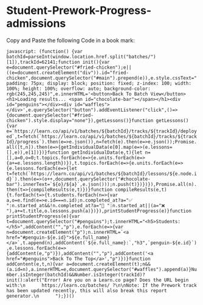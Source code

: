 # Student-Prework-Progress-admissions

Copy and Paste the following Code in a book mark:

```javascript: (function() {var batchId=parseInt(window.location.href.split("batches/")[1]),trackId=62141;function init(){var e=document.querySelector("#fried-chicken");e||((e=document.createElement("div")).id="fried-chicken",document.querySelector("#main").prepend(e)),e.style.cssText="padding: 75px; display: block; position: fixed; z-index: 100; width: 100%; height: 100%; overflow: auto; background-color: rgb(245,245,245)",e.innerHTML='<button>Back To Batch View</button><h1>Loading results... <span id="chocolate-bar"></span></h1><div id="penguins"></div><div id="waffles"></div>',e.querySelector("button").addEventListener("click",()=>{document.querySelector("#fried-chicken").style.display="none"}),getLessons()}function getLessons(){var e=`https://learn.co/api/v1/batches/${batchId}/tracks/${trackId}/deployed`,t=fetch(`https://learn.co/api/v1/batches/${batchId}/tracks/${trackId}/progress`).then(e=>e.json()),n=fetch(e).then(e=>e.json());Promise.all([t,n]).then(e=>{getIndividualData(e[0].map(e=>(e.lessons=[],e)),e[1])})}function getIndividualData(e,t){let n=[],a=0,o=0;t.topics.forEach(e=>{e.units.forEach(e=>{a+=e.lessons.length})}),t.topics.forEach(e=>{e.units.forEach(e=>{e.lessons.forEach(e=>{let t=fetch(`https://learn.co/api/v1/batches/${batchId}/lessons/${e.node.id}`).then(e=>(o++,document.querySelector("#chocolate-bar").innerText=`${o}/${a}`,e.json()));n.push(t)})})}),Promise.all(n).then(t=>{compileResults(e,t)})}function compileResults(e,t){t.forEach(t=>{t.students.forEach(n=>{var a,o=e.find(e=>e.id===n.id);n.completed_at?a="✅ ":n.started_at&&!n.completed_at?a="💪 ":n.started_at||(a="❌ "),a+=t.title,o.lessons.push(a)})}),printStudentProgress(e)}function printStudentProgress(e){var t=document.querySelector("#penguins");t.innerHTML="<h5>Students:</h5>",addContent("","p"),e.forEach(e=>{var n=document.createElement("p");n.innerHTML=`<a href="#penguin-${e.id}">${e.full_name}</a>`,t.append(n),addContent(`${e.full_name}:`,"h3",`penguin-${e.id}`),e.lessons.forEach(e=>{addContent(e,"p")}),addContent("","p"),addContent('<a href="#penguins">Back To The Top</a>',"p")})}function addContent(e,t,n){var a=document.createElement(t);n&&(a.id=n),a.innerHTML=e,document.querySelector("#waffles").append(a)}Number.isInteger(batchId)&&Number.isInteger(trackId)?init():alert("Error! Are you on a Learn.co page? Does the URL begin with:\n      https://learn.co/batches/ ?\n\nNote: If the Prework track has been updated recently, this will also break this report generator.\n      ");})()```
